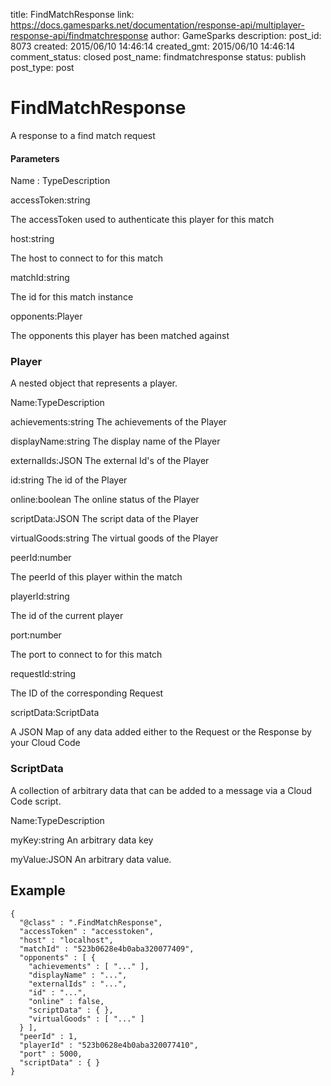 title: FindMatchResponse
link: https://docs.gamesparks.net/documentation/response-api/multiplayer-response-api/findmatchresponse
author: GameSparks
description: 
post_id: 8073
created: 2015/06/10 14:46:14
created_gmt: 2015/06/10 14:46:14
comment_status: closed
post_name: findmatchresponse
status: publish
post_type: post

<!--A response to a find match request -->

# FindMatchResponse

A response to a find match request

#### Parameters

Name : TypeDescription

accessToken:string

The accessToken used to authenticate this player for this match

host:string

The host to connect to for this match

matchId:string

The id for this match instance

opponents:Player

The opponents this player has been matched against

### Player

A nested object that represents a player.

Name:TypeDescription

achievements:string
The achievements of the Player

displayName:string
The display name of the Player

externalIds:JSON
The external Id's of the Player

id:string
The id of the Player

online:boolean
The online status of the Player

scriptData:JSON
The script data of the Player

virtualGoods:string
The virtual goods of the Player

peerId:number

The peerId of this player within the match

playerId:string

The id of the current player

port:number

The port to connect to for this match

requestId:string

The ID of the corresponding Request

scriptData:ScriptData

A JSON Map of any data added either to the Request or the Response by your Cloud Code

### ScriptData

A collection of arbitrary data that can be added to a message via a Cloud Code script.

Name:TypeDescription

myKey:string
An arbitrary data key

myValue:JSON
An arbitrary data value.
  


## Example
    
    
    {
      "@class" : ".FindMatchResponse",
      "accessToken" : "accesstoken",
      "host" : "localhost",
      "matchId" : "523b0628e4b0aba320077409",
      "opponents" : [ {
        "achievements" : [ "..." ],
        "displayName" : "...",
        "externalIds" : "...",
        "id" : "...",
        "online" : false,
        "scriptData" : { },
        "virtualGoods" : [ "..." ]
      } ],
      "peerId" : 1,
      "playerId" : "523b0628e4b0aba320077410",
      "port" : 5000,
      "scriptData" : { }
    }